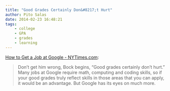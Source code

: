 ```yaml
---
title: "Good Grades Certainly Don&#8217;t Hurt"
author: Pito Salas
date: 2014-02-23 16:48:21
tags: 
    - college
    - GPA
    - grades
    - learning
---
```



[How to Get a Job at Google - NYTimes.com](<http://nyti.ms/1jTJavh>):

> Don’t get him wrong, Bock begins, “Good grades certainly don’t hurt.” Many
> jobs at Google require math, computing and coding skills, so if your good
> grades truly reflect skills in those areas that you can apply, it would be
> an advantage. But Google has its eyes on much more.


